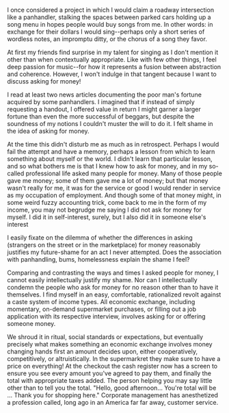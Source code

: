 
I once considered a project in which I would claim a roadway
intersection like a panhandler, stalking the spaces between parked cars
holding up a song menu in hopes people would buy songs from me. In other
words: in exchange for their dollars I would sing\--perhaps only a short
series of wordless notes, an impromptu ditty, or the chorus of a song
they favor.

At first my friends find surprise in my talent for singing as I don\'t
mention it other than when contextually appropriate. Like with few other
things, I feel deep passion for music\--for how it represents a fusion
between abstraction and coherence. However, I won\'t indulge in that
tangent because I want to discuss asking for money!

I read at least two news articles documenting the poor man\'s fortune
acquired by some panhandlers. I imagined that if instead of simply
requesting a handout, I offered value in return I might garner a larger
fortune than even the more successful of beggars, but despite the
soundness of my notions I couldn\'t muster the will to do it. I felt
shame in the idea of asking for money.

At the time this didn\'t disturb me as much as in retrospect. Perhaps I
would fail the attempt and have a memory, perhaps a lesson from which to
learn something about myself or the world. I didn\'t learn that
particular lesson, and so what bothers me is that I knew how to ask for
money, and in my so-called professional life asked many people for
money. Many of those people gave me money; some of them gave me a lot of
money; but that money wasn\'t really for me, it was for the service or
good I would render in service as my occupation of employment. And
though some of that money might, in some weird fuzzy accounting trick,
come back to me in the form of my income, you may not begrudge me saying
I did not ask for money for myself. I did it in self-interest, surely,
but I also did it in someone else\'s interest

I easily fixate on the dilemma of whether the differences in asking
(strangers on the street or in the marketplace) for money reasonably
justifies my future-shame for an act I never attempted. Does the
association with panhandling, bums, homelessness explain the shame I
feel?

Comparing and contrasting the ways and times I asked people for money, I
cannot easily intellectually justify my shame. Nor can I intellectually
condemn the people who ask for money for no reason other than to have it
themselves. I find myself in an easy, comfortable, rationalized revolt
against a caste system of income types. All economic exchange, including
momentary, on-demand supermarket purchases, or filling out a job
application with its respective interview, involves asking for or
offering someone money.

We shroud it in ritual, social standards or expectations, but eventually
precisely what makes something an economic exchange involves money
changing hands first an amount decides upon, either cooperatively,
competitively, or altruistically. In the supermarkret they make sure to
have a price on everything! At the checkout the cash register now has a
screen to ensure you see every amount you\'ve agreed to pay them, and
finally the total with appropriate taxes added. The person helping you
may say little other than to tell you the total. \"Hello, good
afternoon\... You\'re total will be \... Thank you for shopping here.\"
Corporate management has anesthetized a profession called, long ago in
an America far far away, customer service.


